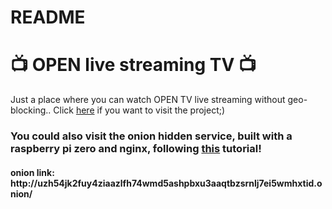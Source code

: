 # README

<h1>📺 OPEN live streaming TV 📺</h1>
<p>
  Just a place where you can watch OPEN TV live streaming without geo-blocking.. Click
  <a href="https://phaedonv.github.io/open_live/" target="_blank">here</a> if you want to visit the project;)
</p>

<h3>
    You could also visit the onion hidden service, built with a raspberry pi zero and nginx, following 
    <a href="https://www.youtube.com/watch?v=bllS9tkCkaM" target="_blank">this</a> tutorial!
<h4>
  onion link: http://uzh54jk2fuy4ziaazlfh74wmd5ashpbxu3aaqtbzsrnlj7ei5wmhxtid.onion/</br>
</h4>
<br>